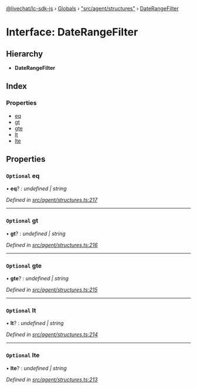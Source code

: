 [@livechat/lc-sdk-js](../README.md) › [Globals](../globals.md) › ["src/agent/structures"](../modules/_src_agent_structures_.md) › [DateRangeFilter](_src_agent_structures_.daterangefilter.md)

# Interface: DateRangeFilter

## Hierarchy

* **DateRangeFilter**

## Index

### Properties

* [eq](_src_agent_structures_.daterangefilter.md#optional-eq)
* [gt](_src_agent_structures_.daterangefilter.md#optional-gt)
* [gte](_src_agent_structures_.daterangefilter.md#optional-gte)
* [lt](_src_agent_structures_.daterangefilter.md#optional-lt)
* [lte](_src_agent_structures_.daterangefilter.md#optional-lte)

## Properties

### `Optional` eq

• **eq**? : *undefined | string*

*Defined in [src/agent/structures.ts:217](https://github.com/livechat/lc-sdk-js/blob/e25bbbb/src/agent/structures.ts#L217)*

___

### `Optional` gt

• **gt**? : *undefined | string*

*Defined in [src/agent/structures.ts:216](https://github.com/livechat/lc-sdk-js/blob/e25bbbb/src/agent/structures.ts#L216)*

___

### `Optional` gte

• **gte**? : *undefined | string*

*Defined in [src/agent/structures.ts:215](https://github.com/livechat/lc-sdk-js/blob/e25bbbb/src/agent/structures.ts#L215)*

___

### `Optional` lt

• **lt**? : *undefined | string*

*Defined in [src/agent/structures.ts:214](https://github.com/livechat/lc-sdk-js/blob/e25bbbb/src/agent/structures.ts#L214)*

___

### `Optional` lte

• **lte**? : *undefined | string*

*Defined in [src/agent/structures.ts:213](https://github.com/livechat/lc-sdk-js/blob/e25bbbb/src/agent/structures.ts#L213)*
